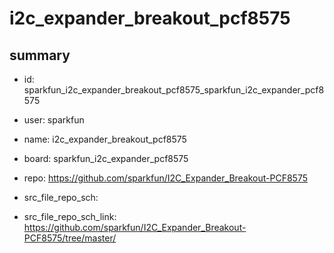 # i2c_expander_breakout_pcf8575
 
## summary 
* id: sparkfun_i2c_expander_breakout_pcf8575_sparkfun_i2c_expander_pcf8575
* user: sparkfun
* name: i2c_expander_breakout_pcf8575
* board: sparkfun_i2c_expander_pcf8575
* repo: https://github.com/sparkfun/I2C_Expander_Breakout-PCF8575



* src_file_repo_sch: 
* src_file_repo_sch_link: https://github.com/sparkfun/I2C_Expander_Breakout-PCF8575/tree/master/







